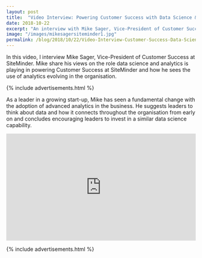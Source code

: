 ```yaml
---
layout: post
title:  "Video Interview: Powering Customer Success with Data Science & Analytics"
date: 2018-10-22
excerpt: "An interview with Mike Sager, Vice-President of Customer Success of SiteMinder."
image: "/images/mikesagersiteminder1.jpg"
permalink: /blog/2018/10/22/Video-Interview-Customer-Success-Data-Science-Analytics-SiteMinder
---
```



In this video, I interview Mike Sager, Vice-President of Customer Success at SiteMinder. Mike share his views on the role data science and analytics is playing in powering Customer Success at SiteMinder and how he sees the use of analytics evolving in the organisation.

{% include advertisements.html %}

As a leader in a growing start-up, Mike has seen a fundamental change with the adoption of advanced analytics in the business. He suggests leaders to think about data and how it connects throughout the organisation from early on and concludes encouraging leaders to invest in a similar data science capability.



<style>.embed-container { position: relative; padding-bottom: 56.25%; height: 0; overflow: hidden; max-width: 100%; } .embed-container iframe, .embed-container object, .embed-container embed { position: absolute; top: 0; left: 0; width: 100%; height: 100%; }</style><div class='embed-container'><iframe src='https://www.youtube.com/embed//8idpQQB9oFY' frameborder='0' allowfullscreen></iframe></div>


{% include advertisements.html %}